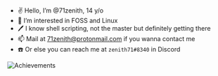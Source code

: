- ✌️ Hello, I’m @71zenith, 14 y/o
- 👀 I’m interested in FOSS and Linux
- 🖊️ I know shell scripting, not the master but definitely getting there
- 📫 Mail at 71zenith@protonmail.com if you wanna contact me
- ☎️ Or else you can reach me at `zenith71#8340` in Discord

![Achievements](https://github-profile-trophy.vercel.app/?username=71zenith&theme=discord&no-bg=true&no-frame=true)
